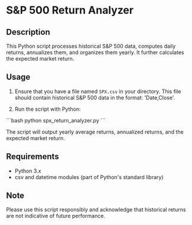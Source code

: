 # S&P 500 Return Analyzer

## Description
This Python script processes historical S&P 500 data, computes daily returns, annualizes them, and organizes them yearly. It further calculates the expected market return.

## Usage
1. Ensure that you have a file named `SPX.csv` in your directory. This file should contain historical S&P 500 data in the format: 'Date,Close'. 

2. Run the script with Python:

\```bash
python spx_return_analyzer.py
\```

The script will output yearly average returns, annualized returns, and the expected market return.

## Requirements
- Python 3.x
- csv and datetime modules (part of Python's standard library)

## Note
Please use this script responsibly and acknowledge that historical returns are not indicative of future performance.
